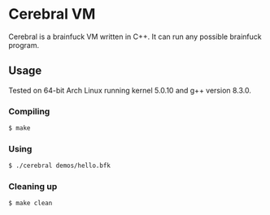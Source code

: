 # Cerebral VM

Cerebral is a brainfuck VM written in C++. It can run any possible brainfuck program.

## Usage

Tested on 64-bit Arch Linux running kernel 5.0.10 and g++ version 8.3.0.

### Compiling

```sh
$ make
```

### Using

```sh
$ ./cerebral demos/hello.bfk
```

### Cleaning up

```sh
$ make clean
```
